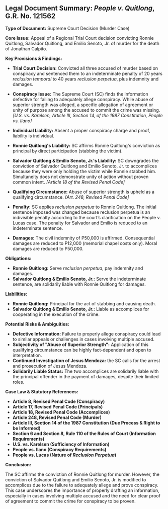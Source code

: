 ## Legal Document Summary: *People v. Quitlong*, G.R. No. 121562

**Type of Document:** Supreme Court Decision (Murder Case)

**Core Issue:** Appeal of a Regional Trial Court decision convicting Ronnie Quitlong, Salvador Quitlong, and Emilio Senoto, Jr. of murder for the death of Jonathan Calpito.

**Key Provisions & Findings:**

*   **Trial Court Decision:** Convicted all three accused of murder based on conspiracy and sentenced them to an indeterminate penalty of 20 years *reclusion temporal* to 40 years *reclusion perpetua*, plus indemnity and damages.

*   **Conspiracy Issue:** The Supreme Court (SC) finds the information defective for failing to adequately allege conspiracy. While abuse of superior strength was alleged, a specific allegation of agreement or unity of purpose among the accused to commit the crime was missing. *[U.S. vs. Karelsen, Article III, Section 14, of the 1987 Constitution, People vs. Ilano]*

*   **Individual Liability:** Absent a proper conspiracy charge and proof, liability is individual.

*   **Ronnie Quitlong's Liability:** SC affirms Ronnie Quitlong's conviction as principal by direct participation (stabbing the victim).

*   **Salvador Quitlong & Emilio Senoto, Jr.'s Liability:** SC downgrades the conviction of Salvador Quitlong and Emilio Senoto, Jr. to accomplices because they were only holding the victim while Ronnie stabbed him. Simultaneity does not demonstrate unity of action without proven common intent. *[Article 18 of the Revised Penal Code]*

*   **Qualifying Circumstance:** Abuse of superior strength is upheld as a qualifying circumstance. *[Art. 248, Revised Penal Code]*

*   **Penalty:** SC applies *reclusion perpetua* to Ronnie Quitlong. The initial sentence imposed was changed because reclusion perpetua is an indivisible penalty according to the court’s clarification on the People v. Lucas case. The penalty for Salvador and Emilio is reduced to an indeterminate sentence.

*   **Damages:** The civil indemnity of P50,000 is affirmed. Consequential damages are reduced to P12,000 (memorial chapel costs only). Moral damages are reduced to P50,000.

**Obligations:**

*   **Ronnie Quitlong:** Serve *reclusion perpetua*, pay indemnity and damages.
*   **Salvador Quitlong & Emilio Senoto, Jr.:** Serve the indeterminate sentence, are solidarily liable with Ronnie Quitlong for damages.

**Liabilities:**

*   **Ronnie Quitlong:** Principal for the act of stabbing and causing death.
*   **Salvador Quitlong & Emilio Senoto, Jr.:** Liable as accomplices for cooperating in the execution of the crime.

**Potential Risks & Ambiguities:**

*   **Defective Information:** Failure to properly allege conspiracy could lead to similar appeals or challenges in cases involving multiple accused.
*   **Subjectivity of "Abuse of Superior Strength":** Application of this qualifying circumstance can be highly fact-dependent and open to interpretation.
*   **Continued Investigation of Jesus Mendoza:** the SC calls for the arrest and prosecution of Jesus Mendoza.
*   **Solidarily Liable Status:** The two accomplices are solidarily liable with the principal offender in the payment of damages, despite their limited roles.

**Case Law & Statutory References:**

*   **Article 8, Revised Penal Code (Conspiracy)**
*   **Article 17, Revised Penal Code (Principals)**
*   **Article 18, Revised Penal Code (Accomplices)**
*   **Article 248, Revised Penal Code (Murder)**
*   **Article III, Section 14 of the 1987 Constitution (Due Process & Right to be Informed)**
*   **Section 6 and Section 8, Rule 110 of the Rules of Court (Information Requirements)**
*   **U.S. vs. Karelsen (Sufficiency of Information)**
*   **People vs. Ilano (Conspiracy Requirements)**
*   **People vs. Lucas (Nature of *Reclusion Perpetua*)**

**Conclusion:**

The SC affirms the conviction of Ronnie Quitlong for murder. However, the conviction of Salvador Quitlong and Emilio Senoto, Jr. is modified to accomplices due to the failure to adequately allege and prove conspiracy. This case underscores the importance of properly drafting an information, especially in cases involving multiple accused and the need for clear proof of agreement to commit the crime for conspiracy to be proven.

